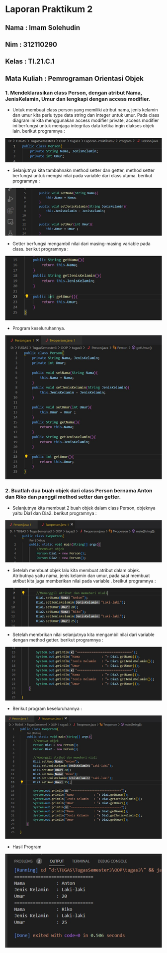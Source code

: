 # Laporan Praktikum 2

## Nama        : Imam Solehudin
## Nim         : 312110290
## Kelas       : TI.21.C.1
## Mata Kuliah : Pemrograman Orientasi Objek

### 1. Mendeklarasikan class Person, dengan atribut Nama, JenisKelamin, Umur dan lengkapi dengan access modifier.
- Untuk membuat class person yang memiliki atribut nama, jenis kelamin dan umur kita perlu type data string dan integer untuk umur. Pada class diagram ini kita menggunakan access modifier private, access modifier ini berfungsi untuk menjaga integritas data ketika ingin diakses objek lain. berikut programnya :
    
![Gambar](image/Programclassperson3.jpg)
    
- Selanjutnya kita tambahnakn method setter dan getter, method setter berfungsi untuk mengisi nilai pada variable dari class utama. berikut programnya :

![Gambar](image/Programclassperson1.jpg)

- Getter berfungsi mengambil nilai dari masing-masing variable pada class. berikut programnya :

![Gambar](image/Programclassperson2.jpg)

- Program keseluruhannya.

![Gambar](image/Programclassperson.jpg)

### 2. Buatlah dua buah objek dari class Person bernama Anton dan Riko dan panggil method setter dan getter.

- Selanjutnya kita membuat 2 buah objek dalam class Person, objeknya yaitu Dia1 dan Dia2. berikut programnya :

![Gambar](image/Membuatobjek.jpg)

- Setelah membuat objek lalu kita membuat atribut dalam objek. Atributnya yaitu nama, jenis kelamin dan umur, pada saat membuat atribut kita juga memberikan nilai pada variable . breikut programnya :

![Gambar](image/Memberinilai.jpg)

- Setelah membrikan nilai selanjutnya kita mengambil nilai dari variable dengan method getter. berikut programnya :

![Gambar](image/Memanggilatribut.jpg)

- Berikut program keseluruhannya :

![Gambar](image/Programkeseluruhan.jpg)

- Hasil Program

![Gambar](image/Hasilprogram.jpg)